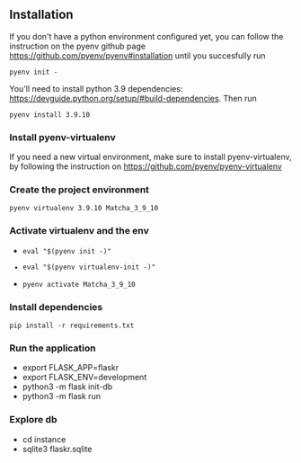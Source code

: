 
## Installation

If you don't have a python environment configured yet, you can follow the instruction on the pyenv github page https://github.com/pyenv/pyenv#installation until you succesfully run 

<code>pyenv init -</code>

You'll need to install python 3.9 dependencies: https://devguide.python.org/setup/#build-dependencies. Then run

<code>pyenv install 3.9.10</code>

### Install pyenv-virtualenv
If you need a new virtual environment, make sure to install pyenv-virtualenv, by following the instruction on https://github.com/pyenv/pyenv-virtualenv

### Create the project environment

<code>pyenv virtualenv 3.9.10 Matcha_3_9_10</code>

### Activate virtualenv and the env
- <code>eval "$(pyenv init -)"
- eval "$(pyenv virtualenv-init -)"
- pyenv activate Matcha_3_9_10</code>

### Install dependencies

<code>pip install -r requirements.txt</code>

### Run the application
- export FLASK_APP=flaskr
- export FLASK_ENV=development
- python3 -m flask init-db
- python3 -m flask run

### Explore db
- cd instance
- sqlite3 flaskr.sqlite
